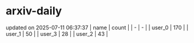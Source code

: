 # arxiv-daily
updated on 2025-07-11 06:37:37
| name | count |
| - | - |
| user_0 | 170 |
| user_1 | 50 |
| user_3 | 28 |
| user_2 | 43 |
